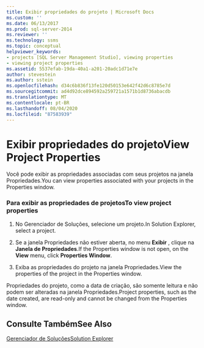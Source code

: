 ```yaml
---
title: Exibir propriedades do projeto | Microsoft Docs
ms.custom: ''
ms.date: 06/13/2017
ms.prod: sql-server-2014
ms.reviewer: ''
ms.technology: ssms
ms.topic: conceptual
helpviewer_keywords:
- projects [SQL Server Management Studio], viewing properties
- viewing project properties
ms.assetid: 5537efab-19da-40a1-a201-20adc1d71e7e
author: stevestein
ms.author: sstein
ms.openlocfilehash: d34c6b836f13fe120d50153e642f42d6c8785e7d
ms.sourcegitcommit: ad4d92dce894592a259721a1571b1d8736abacdb
ms.translationtype: MT
ms.contentlocale: pt-BR
ms.lasthandoff: 08/04/2020
ms.locfileid: "87583939"
---
```

# <a name="view-project-properties"></a><span data-ttu-id="0f3f5-102">Exibir propriedades do projeto</span><span class="sxs-lookup"><span data-stu-id="0f3f5-102">View Project Properties</span></span>
  <span data-ttu-id="0f3f5-103">Você pode exibir as propriedades associadas com seus projetos na janela Propriedades.</span><span class="sxs-lookup"><span data-stu-id="0f3f5-103">You can view properties associated with your projects in the Properties window.</span></span>  
  
### <a name="to-view-project-properties"></a><span data-ttu-id="0f3f5-104">Para exibir as propriedades de projetos</span><span class="sxs-lookup"><span data-stu-id="0f3f5-104">To view project properties</span></span>  
  
1.  <span data-ttu-id="0f3f5-105">No Gerenciador de Soluções, selecione um projeto.</span><span class="sxs-lookup"><span data-stu-id="0f3f5-105">In Solution Explorer, select a project.</span></span>  
  
2.  <span data-ttu-id="0f3f5-106">Se a janela Propriedades não estiver aberta, no menu **Exibir** , clique na **Janela de Propriedades**.</span><span class="sxs-lookup"><span data-stu-id="0f3f5-106">If the Properties window is not open, on the **View** menu, click **Properties Window**.</span></span>  
  
3.  <span data-ttu-id="0f3f5-107">Exiba as propriedades do projeto na janela Propriedades.</span><span class="sxs-lookup"><span data-stu-id="0f3f5-107">View the properties of the project in the Properties window.</span></span>  
  
 <span data-ttu-id="0f3f5-108">Propriedades do projeto, como a data de criação, são somente leitura e não podem ser alteradas na janela Propriedades.</span><span class="sxs-lookup"><span data-stu-id="0f3f5-108">Project properties, such as the date created, are read-only and cannot be changed from the Properties window.</span></span>  
  
## <a name="see-also"></a><span data-ttu-id="0f3f5-109">Consulte Também</span><span class="sxs-lookup"><span data-stu-id="0f3f5-109">See Also</span></span>  
 [<span data-ttu-id="0f3f5-110">Gerenciador de Soluções</span><span class="sxs-lookup"><span data-stu-id="0f3f5-110">Solution Explorer</span></span>](solution-explorer.md)  
  
  
